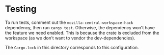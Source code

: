 # Testing
To run tests, comment out the `mozilla-central-workspace-hack` dependency, then run `cargo test`.
Otherwise, the dependency won't have the feature we need enabled. This is because the crate is
excluded from the workspace (as we don't want to vendor the dev-dependencies).

The `Cargo.lock` in this directory corresponds to this configuration.
